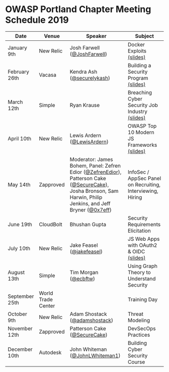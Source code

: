 # OWASP Portland Chapter Meeting Schedule 2019

| Date | Venue | Speaker | Subject |
|------|-------|---------|---------|
| January 9th | New Relic | Josh Farwell ([@JoshFarwell](https://twitter.com/JoshFarwell)) | Docker Exploits [(slides)](https://github.com/owasp-pdx/Chapter-Meetings/blob/master/Slides/JoshFarwellJanOWASP-DockerExploits.pdf) |
| February 26th | Vacasa | Kendra Ash ([@securelykash](https://twitter.com/securelykash)) | Building a Security Program [(slides)](https://github.com/owasp-pdx/Chapter-Meetings/blob/master/Slides/KendraAshFebOWASP-SecurityProgram.pdf) |
| March 12th | Simple | Ryan Krause | Breaching Cyber Security Job Industry [(slides)](https://github.com/owasp-pdx/Chapter-Meetings/blob/master/Slides/RyanKrauseMarOWASP-BreachingCyberSecurityIndustry.pdf) |
| April 10th | New Relic | Lewis Ardern ([@LewisArdern](https://twitter.com/LewisArdern)) | OWASP Top 10 Modern JS Frameworks [(slides)](https://github.com/owasp-pdx/Chapter-Meetings/blob/master/Slides/LewisArdernAprilOWASP-Top10JS.pdf) |
| May 14th | Zapproved | Moderator: James Bohem, Panel: Zefren Edior ([@ZefrenEdior](https://twitter.com/ZefrenEdior)), Patterson Cake ([@SecureCake](https://twitter.com/SecureCake)), Josha Bronson, Sam Harwin, Philip Jenkins, and Jeff Bryner ([@0x7eff](https://twitter.com/0x7eff)) | InfoSec / AppSec Panel on Recruiting, Interviewing, Hiring |
| June 19th | CloudBolt | Bhushan Gupta | Security Requirements Elicitation |
| July 10th | New Relic | Jake Feasel ([@jakefeasel](https://twitter.com/jakefeasel)) | JS Web Apps with OAuth2 & OIDC [(slides)](https://github.com/owasp-pdx/Chapter-Meetings/blob/master/Slides/JakeFeaselJulyOWASP-OAuth2-OIDC-SPA.pdf)|
| August 13th | Simple | Tim Morgan ([@ecbftw](https://twitter.com/ecbftw)) | Using Graph Theory to Understand Security |
| September 25th | World Trade Center | | Training Day |
| October 9th | New Relic | Adam Shostack ([@adamshostack](https://twitter.com/adamshostack)) | Threat Modeling |
| November 12th | Zapproved | Patterson Cake ([@SecureCake](https://twitter.com/SecureCake))| DevSecOps Practices |
| December 10th | Autodesk | John Whiteman ([@JohnLWhiteman1](https://twitter.com/JohnLWhiteman1))| Building Cyber Security Course |
